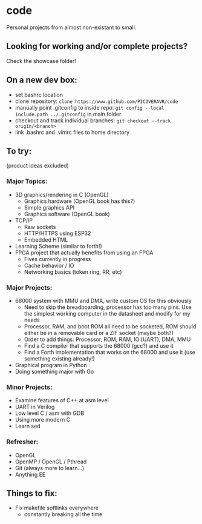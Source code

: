 # code
Personal projects from almost non-existant to small.
## Looking for working and/or complete projects?
Check the showcase folder!
## On a new dev box:
- set bashrc location
- clone repository: `clone https://www.github.com/PICOVERAVR/code`
- manually point .gitconfig to inside repo: `git config --local include.path ../.gitconfig` in main folder
- checkout and track individual branches: `git checkout --track origin/<branch>`
- link .bashrc and .vimrc files to home directory

## To try:
(product ideas excluded)
### Major Topics:
- 3D graphics/rendering in C (OpenGL)
	- Graphics hardware (OpenGL book has this?)
	- Simple graphics API
	- Graphics software (OpenGL book)
- TCP/IP
	- Raw sockets
	- HTTP/HTTPS using ESP32
	- Embedded HTML
- Learning Scheme (similar to forth!)
- FPGA project that actually benefits from using an FPGA
	- Fives currently in progress
	- Cache behavior / IO
	- Networking basics (token ring, RR, etc)
### Major Projects:
- 68000 system with MMU and DMA, write custom OS for this obviously
	- Need to skip the breadboarding, processor has too many pins.  Use the simplest working computer in the datasheet and modify for my needs
	- Processor, RAM, and boot ROM all need to be socketed, ROM should either be in a removable card or a ZIF socket (maybe both?)
	- Order to add things: Processor, ROM, RAM, IO (UART), DMA, MMU
	- Find a C compiler that supports the 68000 (gcc?) and use it
	- Find a Forth implementation that works on the 68000 and use it (use something existing already!)
- Graphical program in Python
- Doing something major with Go
### Minor Projects:
- Examine features of C++ at asm level
- UART in Verilog
- Low level C / asm with GDB
- Using more modern C
- Learn sed
### Refresher:
- OpenGL
- OpenMP / OpenCL / Pthread
- Git (always more to learn...)
- Anything EE
## Things to fix:
- Fix makefile softlinks everywhere
	- constantly breaking all the time
